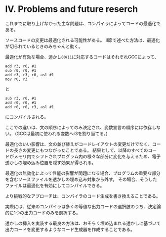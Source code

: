 # IV. Problems and future reserch

これまでに取り上げなかった主な問題は、コンパイラによってコードの最適化である。

ソースコードの変更は最適化される可能性がある。
II節で述べた方法は、最適化が切られているときのみちゃんと動く。

最適化が有効な場合、透かし`00`/`11`に対応するコードはそれぞれGCCによって、

```
add r3, r0, #1
sub r0, r0, #1
add r3, r3, r0, asl #1
mov r0, r3
```

と

```
sub r3, r0, #1
add r0, r0, #1
add r0, r0, r3, asl #1
```

にコンパイルされる。

ここでの違いは、文の順序によってのみ決定され、変数宣言の順序には依存しない。
(GCCは最初に使われる変数へr3を割り当てる。)

最適化のいい影響は、文の並び替えがコードレイアウトの変更だけでなく、コードの長さの変更にもつながったことである。
結果として、以降のすべてのコードがメモリ内でシフトされプログラム内の様々な部分に変化を与えるため、電子透かしの埋め込み位置を隠す効果が得られる。

最適化の無効化によって性能の影響が問題になる場合、プログラムの重要な部分を含むソースファイルを透かしの埋め込み対象から外す。
その場合、そうしたファイルは最適化を有効にしてコンパイルできる。

より挑戦的なアプローチは、コンパイラのコード生成を書き換えることである。

実際には、従来のコンパイラは多くの等値な出力コードの選択肢のうち、決定論的に1つの出力コードのみを選択する。

透かしの挿入を実装する最良の方法は、おそらく埋め込まれる透かしに基づいて出力コードを変更するようなコード生成器を作成することである。
